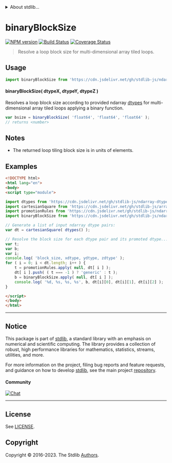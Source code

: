 <!--

@license Apache-2.0

Copyright (c) 2023 The Stdlib Authors.

Licensed under the Apache License, Version 2.0 (the "License");
you may not use this file except in compliance with the License.
You may obtain a copy of the License at

   http://www.apache.org/licenses/LICENSE-2.0

Unless required by applicable law or agreed to in writing, software
distributed under the License is distributed on an "AS IS" BASIS,
WITHOUT WARRANTIES OR CONDITIONS OF ANY KIND, either express or implied.
See the License for the specific language governing permissions and
limitations under the License.

-->


<details>
  <summary>
    About stdlib...
  </summary>
  <p>We believe in a future in which the web is a preferred environment for numerical computation. To help realize this future, we've built stdlib. stdlib is a standard library, with an emphasis on numerical and scientific computation, written in JavaScript (and C) for execution in browsers and in Node.js.</p>
  <p>The library is fully decomposable, being architected in such a way that you can swap out and mix and match APIs and functionality to cater to your exact preferences and use cases.</p>
  <p>When you use stdlib, you can be absolutely certain that you are using the most thorough, rigorous, well-written, studied, documented, tested, measured, and high-quality code out there.</p>
  <p>To join us in bringing numerical computing to the web, get started by checking us out on <a href="https://github.com/stdlib-js/stdlib">GitHub</a>, and please consider <a href="https://opencollective.com/stdlib">financially supporting stdlib</a>. We greatly appreciate your continued support!</p>
</details>

# binaryBlockSize

[![NPM version][npm-image]][npm-url] [![Build Status][test-image]][test-url] [![Coverage Status][coverage-image]][coverage-url] <!-- [![dependencies][dependencies-image]][dependencies-url] -->

> Resolve a loop block size for multi-dimensional array tiled loops.

<!-- Section to include introductory text. Make sure to keep an empty line after the intro `section` element and another before the `/section` close. -->

<section class="intro">

</section>

<!-- /.intro -->

<!-- Package usage documentation. -->



<section class="usage">

## Usage

```javascript
import binaryBlockSize from 'https://cdn.jsdelivr.net/gh/stdlib-js/ndarray-base-binary-tiling-block-size@v0.1.0-esm/index.mjs';
```

#### binaryBlockSize( dtypeX, dtypeY, dtypeZ )

Resolves a loop block size according to provided ndarray [dtypes][@stdlib/ndarray/dtypes] for multi-dimensional array tiled loops applying a binary function.

```javascript
var bsize = binaryBlockSize( 'float64', 'float64', 'float64' );
// returns <number>
```

</section>

<!-- /.usage -->

<!-- Package usage notes. Make sure to keep an empty line after the `section` element and another before the `/section` close. -->

<section class="notes">

## Notes

-   The returned loop tiling block size is in units of elements.

</section>

<!-- /.notes -->

<!-- Package usage examples. -->

<section class="examples">

## Examples

<!-- eslint no-undef: "error" -->

```html
<!DOCTYPE html>
<html lang="en">
<body>
<script type="module">

import dtypes from 'https://cdn.jsdelivr.net/gh/stdlib-js/ndarray-dtypes@esm/index.mjs';
import cartesianSquare from 'https://cdn.jsdelivr.net/gh/stdlib-js/array-base-cartesian-square@esm/index.mjs';
import promotionRules from 'https://cdn.jsdelivr.net/gh/stdlib-js/ndarray-promotion-rules@esm/index.mjs';
import binaryBlockSize from 'https://cdn.jsdelivr.net/gh/stdlib-js/ndarray-base-binary-tiling-block-size@v0.1.0-esm/index.mjs';

// Generate a list of input ndarray dtype pairs:
var dt = cartesianSquare( dtypes() );

// Resolve the block size for each dtype pair and its promoted dtype...
var t;
var b;
var i;
console.log( 'block_size, xdtype, ydtype, zdtype' );
for ( i = 0; i < dt.length; i++ ) {
    t = promotionRules.apply( null, dt[ i ] );
    dt[ i ].push( ( t === -1 ) ? 'generic' : t );
    b = binaryBlockSize.apply( null, dt[ i ] );
    console.log( '%d, %s, %s, %s', b, dt[i][0], dt[i][1], dt[i][2] );
}

</script>
</body>
</html>
```

</section>

<!-- /.examples -->

<!-- Section to include cited references. If references are included, add a horizontal rule *before* the section. Make sure to keep an empty line after the `section` element and another before the `/section` close. -->

<section class="references">

</section>

<!-- /.references -->

<!-- Section for related `stdlib` packages. Do not manually edit this section, as it is automatically populated. -->

<section class="related">

</section>

<!-- /.related -->

<!-- Section for all links. Make sure to keep an empty line after the `section` element and another before the `/section` close. -->


<section class="main-repo" >

* * *

## Notice

This package is part of [stdlib][stdlib], a standard library with an emphasis on numerical and scientific computing. The library provides a collection of robust, high performance libraries for mathematics, statistics, streams, utilities, and more.

For more information on the project, filing bug reports and feature requests, and guidance on how to develop [stdlib][stdlib], see the main project [repository][stdlib].

#### Community

[![Chat][chat-image]][chat-url]

---

## License

See [LICENSE][stdlib-license].


## Copyright

Copyright &copy; 2016-2023. The Stdlib [Authors][stdlib-authors].

</section>

<!-- /.stdlib -->

<!-- Section for all links. Make sure to keep an empty line after the `section` element and another before the `/section` close. -->

<section class="links">

[npm-image]: http://img.shields.io/npm/v/@stdlib/ndarray-base-binary-tiling-block-size.svg
[npm-url]: https://npmjs.org/package/@stdlib/ndarray-base-binary-tiling-block-size

[test-image]: https://github.com/stdlib-js/ndarray-base-binary-tiling-block-size/actions/workflows/test.yml/badge.svg?branch=v0.1.0
[test-url]: https://github.com/stdlib-js/ndarray-base-binary-tiling-block-size/actions/workflows/test.yml?query=branch:v0.1.0

[coverage-image]: https://img.shields.io/codecov/c/github/stdlib-js/ndarray-base-binary-tiling-block-size/main.svg
[coverage-url]: https://codecov.io/github/stdlib-js/ndarray-base-binary-tiling-block-size?branch=main

<!--

[dependencies-image]: https://img.shields.io/david/stdlib-js/ndarray-base-binary-tiling-block-size.svg
[dependencies-url]: https://david-dm.org/stdlib-js/ndarray-base-binary-tiling-block-size/main

-->

[chat-image]: https://img.shields.io/gitter/room/stdlib-js/stdlib.svg
[chat-url]: https://app.gitter.im/#/room/#stdlib-js_stdlib:gitter.im

[stdlib]: https://github.com/stdlib-js/stdlib

[stdlib-authors]: https://github.com/stdlib-js/stdlib/graphs/contributors

[umd]: https://github.com/umdjs/umd
[es-module]: https://developer.mozilla.org/en-US/docs/Web/JavaScript/Guide/Modules

[deno-url]: https://github.com/stdlib-js/ndarray-base-binary-tiling-block-size/tree/deno
[umd-url]: https://github.com/stdlib-js/ndarray-base-binary-tiling-block-size/tree/umd
[esm-url]: https://github.com/stdlib-js/ndarray-base-binary-tiling-block-size/tree/esm
[branches-url]: https://github.com/stdlib-js/ndarray-base-binary-tiling-block-size/blob/main/branches.md

[stdlib-license]: https://raw.githubusercontent.com/stdlib-js/ndarray-base-binary-tiling-block-size/main/LICENSE

[@stdlib/ndarray/dtypes]: https://github.com/stdlib-js/ndarray-dtypes/tree/esm

</section>

<!-- /.links -->
